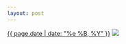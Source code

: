 ```yaml
---
layout: post
---
```


<p>
  <time><a href="/325">{{ page.date | date: "%e %B, %Y" }}</a></time>
  <a href="/325"><img src="{{ site.assets_url }}/325-640.jpg" srcset="{{ site.assets_url }}/325-1280.jpg 1280w, {{ site.assets_url }}/325-960.jpg 960w, {{ site.assets_url }}/325-640.jpg 640w, {{ site.assets_url }}/325-320.jpg 320w" sizes="(min-width: 700px) 50vw, calc(100vw - 2rem)" /></a>
</p>
